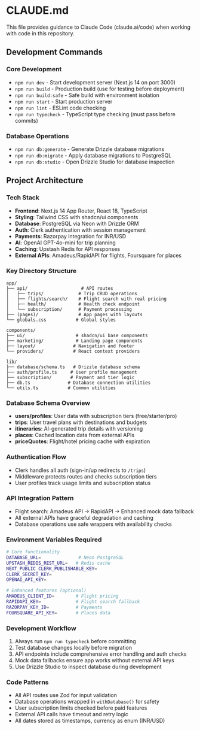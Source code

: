 # CLAUDE.md

This file provides guidance to Claude Code (claude.ai/code) when working with code in this repository.

## Development Commands

### Core Development
- `npm run dev` - Start development server (Next.js 14 on port 3000)
- `npm run build` - Production build (use for testing before deployment)
- `npm run build:safe` - Safe build with environment isolation
- `npm run start` - Start production server
- `npm run lint` - ESLint code checking
- `npm run typecheck` - TypeScript type checking (must pass before commits)

### Database Operations
- `npm run db:generate` - Generate Drizzle database migrations
- `npm run db:migrate` - Apply database migrations to PostgreSQL
- `npm run db:studio` - Open Drizzle Studio for database inspection

## Project Architecture

### Tech Stack
- **Frontend**: Next.js 14 App Router, React 18, TypeScript
- **Styling**: Tailwind CSS with shadcn/ui components
- **Database**: PostgreSQL via Neon with Drizzle ORM
- **Auth**: Clerk authentication with session management
- **Payments**: Razorpay integration for INR/USD
- **AI**: OpenAI GPT-4o-mini for trip planning
- **Caching**: Upstash Redis for API responses
- **External APIs**: Amadeus/RapidAPI for flights, Foursquare for places

### Key Directory Structure
```
app/
├── api/                    # API routes
│   ├── trips/             # Trip CRUD operations
│   ├── flights/search/    # Flight search with real pricing
│   ├── health/            # Health check endpoint
│   └── subscription/      # Payment processing
├── (pages)/               # App pages with layouts
└── globals.css           # Global styles

components/
├── ui/                   # shadcn/ui base components
├── marketing/            # Landing page components
├── layout/              # Navigation and footer
└── providers/           # React context providers

lib/
├── database/schema.ts   # Drizzle database schema
├── auth/profile.ts     # User profile management
├── subscription/       # Payment and tier logic
├── db.ts              # Database connection utilities
└── utils.ts           # Common utilities
```

### Database Schema Overview
- **users/profiles**: User data with subscription tiers (free/starter/pro)
- **trips**: User travel plans with destinations and budgets
- **itineraries**: AI-generated trip details with versioning
- **places**: Cached location data from external APIs
- **priceQuotes**: Flight/hotel pricing cache with expiration

### Authentication Flow
- Clerk handles all auth (sign-in/up redirects to `/trips`)
- Middleware protects routes and checks subscription tiers
- User profiles track usage limits and subscription status

### API Integration Pattern
- Flight search: Amadeus API → RapidAPI → Enhanced mock data fallback
- All external APIs have graceful degradation and caching
- Database operations use safe wrappers with availability checks

### Environment Variables Required
```bash
# Core functionality
DATABASE_URL=              # Neon PostgreSQL
UPSTASH_REDIS_REST_URL=   # Redis cache
NEXT_PUBLIC_CLERK_PUBLISHABLE_KEY=
CLERK_SECRET_KEY=
OPENAI_API_KEY=

# Enhanced features (optional)
AMADEUS_CLIENT_ID=        # Flight pricing
RAPIDAPI_KEY=             # Flight search fallback
RAZORPAY_KEY_ID=          # Payments
FOURSQUARE_API_KEY=       # Places data
```

### Development Workflow
1. Always run `npm run typecheck` before committing
2. Test database changes locally before migration
3. API endpoints include comprehensive error handling and auth checks
4. Mock data fallbacks ensure app works without external API keys
5. Use Drizzle Studio to inspect database during development

### Code Patterns
- All API routes use Zod for input validation
- Database operations wrapped in `withDatabase()` for safety
- User subscription limits checked before paid features
- External API calls have timeout and retry logic
- All dates stored as timestamps, currency as enum (INR/USD)